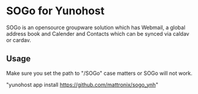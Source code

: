 # SOGo for Yunohost #

SOGo is an opensource groupware solution which has Webmail, a global address book and Calender and Contacts which can be synced via caldav or cardav.

## Usage ##
Make sure you set the path to "/SOGo" case matters or SOGo will not work.

"yunohost app install https://github.com/mattronix/sogo_ynh"

